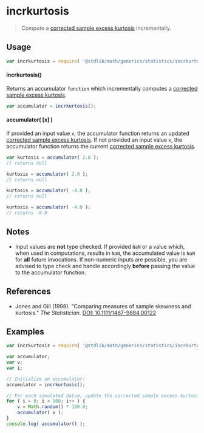 incrkurtosis
===

> Compute a [corrected sample excess kurtosis][sample-excess-kurtosis] incrementally.


<!-- <usage> -->

## Usage

``` javascript
var incrkurtosis = require( '@stdlib/math/generics/statistics/incrkurtosis' );
```

#### incrkurtosis()

Returns an accumulator `function` which incrementally computes a [corrected sample excess kurtosis][sample-excess-kurtosis].

``` javascript
var accumulator = incrkurtosis();
```

#### accumulator( \[x\] )

If provided an input value `x`, the accumulator function returns an updated [corrected sample excess kurtosis][sample-excess-kurtosis]. If not provided an input value `x`, the accumulator function returns the current [corrected sample excess kurtosis][sample-excess-kurtosis].

``` javascript
var kurtosis = accumulator( 2.0 );
// returns null

kurtosis = accumulator( 2.0 );
// returns null

kurtosis = accumulator( -4.0 );
// returns null

kurtosis = accumulator( -4.0 );
// returns -6.0
```

<!-- </usage> -->


<!-- <notes> -->

## Notes

* Input values are __not__ type checked. If provided `NaN` or a value which, when used in computations, results in `NaN`, the accumulated value is `NaN` for __all__ future invocations. If non-numeric inputs are possible, you are advised to type check and handle accordingly __before__ passing the value to the accumulator function.

<!-- </notes> -->


<!-- <references> -->

## References

* Jones and Gill (1998). "Comparing measures of sample skewness and kurtosis." *The Statistician*. [DOI: 10.1111/1467-9884.00122][ref-link]

<!-- </references> -->


<!-- <examples> -->

## Examples

``` javascript
var incrkurtosis = require( '@stdlib/math/generics/statistics/incrkurtosis' );

var accumulator;
var v;
var i;

// Initialize an accumulator:
accumulator = incrkurtosis();

// For each simulated datum, update the corrected sample excess kurtosis...
for ( i = 0; i < 100; i++ ) {
    v = Math.random() * 100.0;
    accumulator( v );
}
console.log( accumulator() );
```

<!-- </examples> -->


<!-- <links> -->

[sample-excess-kurtosis]: https://en.wikipedia.org/wiki/Kurtosis
[ref-link]: http://onlinelibrary.wiley.com/doi/10.1111/1467-9884.00122/

<!-- </links> -->
